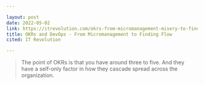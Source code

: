 ```yaml
---

layout: post
date: 2022-05-02
link: https://itrevolution.com/okrs-from-micromanagement-misery-to-finding-flow/
title: OKRs and DevOps - From Micromanagement to Finding Flow
cited: IT Revolution

---
```


> The point of OKRs is that you have around three to five. And they have a self-only factor in how they cascade spread across the organization.
